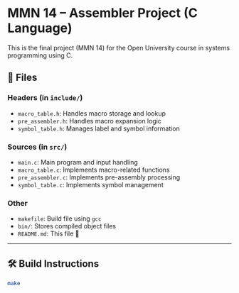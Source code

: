 # MMN 14 – Assembler Project (C Language)

This is the final project (MMN 14) for the Open University course in systems programming using C.

## 🔧 Files

### Headers (in `include/`)
- `macro_table.h`: Handles macro storage and lookup
- `pre_assembler.h`: Handles macro expansion logic
- `symbol_table.h`: Manages label and symbol information

### Sources (in `src/`)
- `main.c`: Main program and input handling
- `macro_table.c`: Implements macro-related functions
- `pre_assembler.c`: Implements pre-assembly processing
- `symbol_table.c`: Implements symbol management

### Other
- `makefile`: Build file using `gcc`
- `bin/`: Stores compiled object files
- `README.md`: This file 🙂

---

## 🛠 Build Instructions

```bash
make
